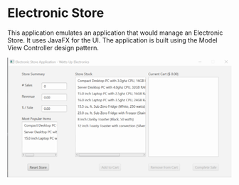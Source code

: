 # Electronic Store


This application emulates an application that would manage an Electronic Store. It uses JavaFX for the UI. The application is built using the Model View Controller design pattern.


![](ui.gif)
